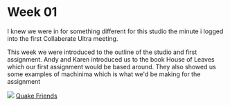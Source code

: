 # Week 01

[](week_1_collab_screen.png)
I knew we were in for something different for this studio the minute i logged into the first Collaberate Ultra meeting. 

This week we were introduced to the outline of the studio and first assignment. 
Andy and Karen introduced us to the book House of Leaves which our first assignment would be based around. They also showed us some examples of machinima which is what we'd be making for the assignment

![](Quake-Friends) 
[Quake Friends](https://www.youtube.com/watch?v=dmyO1A5J8SU)
